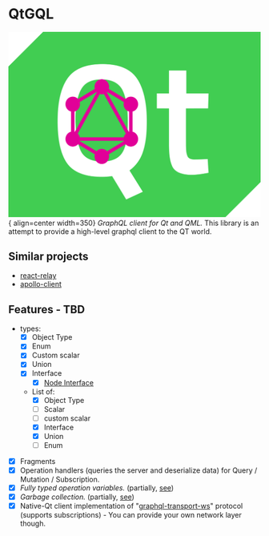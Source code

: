 # QtGQL

![Logo](./assets/logo.svg){ align=center width=350}
*GraphQL client for Qt and QML.*
This library is an attempt to provide a high-level graphql client to the QT world.
## Similar projects
- [react-relay](https://relay.dev/)
- [apollo-client](https://www.apollographql.com/docs/react/)

## Features - TBD
- types:
    - [x] Object Type
    - [x] Enum
    - [x] Custom scalar
    - [x] Union
    - [x] Interface
      - [x] [Node Interface](./server-requirements.md#node-interface)
    - List of:
        - [x] Object Type
        - [ ] Scalar
        - [ ] custom scalar
        - [x] Interface
        - [x] Union
        - [ ] Enum
- [x] Fragments
- [x] Operation handlers (queries the server and deserialize data) for Query / Mutation / Subscription.
- [x] *Fully typed operation variables.* (partially, [see](https://github.com/qtgql/qtgql/issues/272))
- [x] *Garbage collection.* (partially, [see](https://github.com/qtgql/qtgql/issues/277))
- [x] Native-Qt client implementation of "[graphql-transport-ws](https://github.com/enisdenjo/graphql-ws/blob/master/PROTOCOL.md)" protocol (supports subscriptions) - You can provide your own network layer though.
